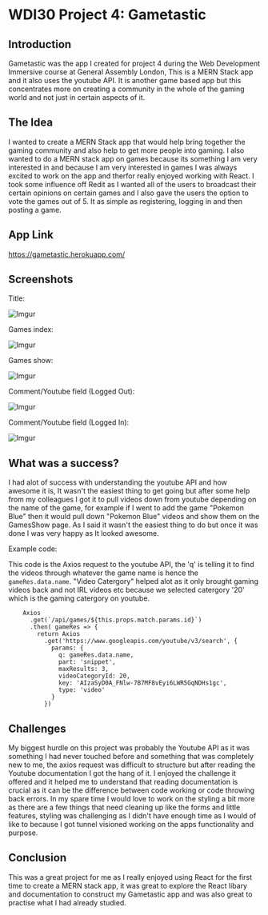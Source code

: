 # WDI30 Project 4: Gametastic

## Introduction

Gametastic was the app I created for project 4 during the Web Development Immersive course at General Assembly London, This is a MERN Stack app and it also uses the youtube API. It is another game based app but this concentrates more on creating a community in the whole of the gaming world and not just in certain aspects of it.

## The Idea

I wanted to create a MERN Stack app that would help bring together the gaming community and also help to get more people into gaming. I also wanted to do a MERN stack app on games because its something I am very interested in and because I am very interested in games I was always excited to work on the app and therfor really enjoyed working with React. I took some influence off Redit as I wanted all of the users to broadcast their certain opinions on certain games and I also gave the users the option to vote the games out of 5. It as simple as registering, logging in and then posting a game.

## App Link

https://gametastic.herokuapp.com/

## Screenshots

Title: 

![Imgur](https://i.imgur.com/swSWVEr.png)

Games index: 

![Imgur](https://i.imgur.com/87oHFcM.png)

Games show:

![Imgur](https://i.imgur.com/n1KMHj6.png)

Comment/Youtube field (Logged Out):

![Imgur](https://i.imgur.com/vPgH5iW.png)

Comment/Youtube field (Logged In):

![Imgur](https://i.imgur.com/b0pbOGq.png)

## What was a success?

I had alot of success with understanding the youtube API and how awesome it is, It wasn't the easiest thing to get going but after some help from my colleagues I got it to pull videos down from youtube depending on the name of the game, for example if I went to add the game "Pokemon Blue" then it would pull down "Pokemon Blue" videos and show them on the GamesShow page. As I said it wasn't the easiest thing to do but once it was done I was very happy as It looked awesome.

Example code:

This code is the Axios request to the youtube API, the 'q' is telling it to find the videos through whatever the game name is hence the ``` gameRes.data.name ```. "Video Catergory" helped alot as it only brought gaming videos back and not IRL videos etc because we selected catergory '20' which is the gaming catergory on youtube.

```
    Axios
      .get(`/api/games/${this.props.match.params.id}`)
      .then( gameRes => {
        return Axios
          .get('https://www.googleapis.com/youtube/v3/search', {
            params: {
              q: gameRes.data.name,
              part: 'snippet',
              maxResults: 3,
              videoCategoryId: 20,
              key: 'AIzaSyD0A_FNlw-7B7MF8vEyi6LWR5GqNDHs1gc',
              type: 'video'
            }
          })
```

## Challenges

My biggest hurdle on this project was probably the Youtube API as it was something I had never touched before and something that was completely new to me, the axios request was difficult to structure but after reading the Youtube documentation I got the hang of it. I enjoyed the challenge it offered and it helped me to understand that reading documentation is crucial as it can be the difference between code working or code throwing back errors. In my spare time I would love to work on the styling a bit more as there are a few things that need cleaning up like the forms and little features, styling was challenging as I didn't have enough time as I would of like to because I got tunnel visioned working on the apps functionality and purpose.

## Conclusion

This was a great project for me as I really enjoyed using React for the first time to create a MERN stack app, it was great to explore the React libary and documentation to construct my Gametastic app and was also great to practise what I had already studied.

